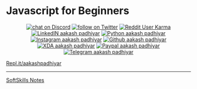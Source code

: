 # Javascript for Beginners

<p align="center">
<a href="https://discord.gg/QR7uvNaptF">
    <img src="https://img.shields.io/discord/699867525634195528?logo=discord"
        alt="chat on Discord"></a>

<a href="https://twitter.com/intent/follow?screen_name=aakashpadhiyar_">
    <img src="https://img.shields.io/twitter/follow/aakashpadhiyar_?style=social&logo=twitter"
        alt="follow on Twitter"></a>
<a href="https://www.reddit.com/user/aakashpadhiyar">
    <img alt="Reddit User Karma" src="https://img.shields.io/reddit/user-karma/link/aakashpadhiyar?style=social"></a>

<a href="https://www.linkedin.com/in/aakashpadhiyar/">
    <img alt="LinkedIN aakash padhiyar" src="https://img.shields.io/badge/LinkedIn-0077B5?style=for-the-badge&logo=linkedin&logoColor=white"></a>

<a href="https://www.python.org/">
    <img alt="Python aakash padhiyar" src="https://img.shields.io/badge/Python-14354C?style=for-the-badge&logo=python&logoColor=white"></a>
    

<a href="https://www.instagram.com/aakashpadhiyar_/">
    <img alt="Instagram aakash padhiyar" src="https://img.shields.io/badge/Instagram-E4405F?style=for-the-badge&logo=instagram&logoColor=white"></a>
    

<a href="https://github.com/aakashpadhiyar">
    <img alt="Github aakash padhiyar" src="https://img.shields.io/badge/GitHub-100000?style=for-the-badge&logo=github&logoColor=white"></a>

    
<a href="https://forum.xda-developers.com/m/aakashpadhiyar_.11318689/">
    <img alt="XDA aakash padhiyar" src="https://img.shields.io/badge/XDA_Developers-F59812?style=for-the-badge&logo=xda-developers&logoColor=white"></a>


<a href="https://www.paypal.com/paypalme/aakashpadhiyar">
    <img alt="Paypal aakash padhiyar" src="https://img.shields.io/badge/PayPal-00457C?style=for-the-badge&logo=paypal&logoColor=white"></a>
	
<a href="https://t.me/aakashpadhiyar">
    <img alt="Telegram aakash padhiyar" src="https://img.shields.io/badge/Telegram-2CA5E0?style=for-the-badge&logo=telegram&logoColor=white"></a>
</p>

[Repl.it/aakashpadhiyar](https://repl.it/@aakashpadhiyar/beginners#index.js)
***
[SoftSkills Notes](https://repl.it/@aakashpadhiyar/beginners#Softskills%20for%20beginnet.txt)